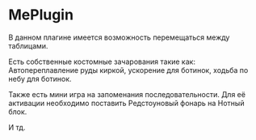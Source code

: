 # MePlugin
В данном плагине имеется возможность перемещаться между таблицами.

Есть собственные костомные зачарования такие как: Автопереплавление руды киркой, ускорение для ботинок, ходьба по небу для ботинок.

Также есть мини игра на запоменания последовательности. Для её активации необходимо поставить Редстоуновый фонарь на Нотный блок.

И тд.
